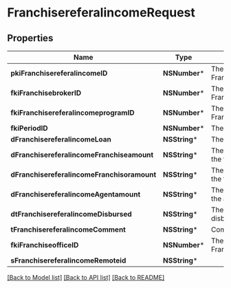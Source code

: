 # FranchisereferalincomeRequest

## Properties
Name | Type | Description | Notes
------------ | ------------- | ------------- | -------------
**pkiFranchisereferalincomeID** | **NSNumber*** | The unique ID of the Franchisereferalincome | [optional] 
**fkiFranchisebrokerID** | **NSNumber*** | The unique ID of the Franchisebroker | 
**fkiFranchisereferalincomeprogramID** | **NSNumber*** | The unique ID of the Franchisereferalincomeprogram | 
**fkiPeriodID** | **NSNumber*** | The unique ID of the Period | 
**dFranchisereferalincomeLoan** | **NSString*** | The loan amount | 
**dFranchisereferalincomeFranchiseamount** | **NSString*** | The amount that will be given to the franchise | 
**dFranchisereferalincomeFranchisoramount** | **NSString*** | The amount that will be kept by the franchisor | 
**dFranchisereferalincomeAgentamount** | **NSString*** | The amount that will be given to the agent | 
**dtFranchisereferalincomeDisbursed** | **NSString*** | The date the amounts were disbursed | 
**tFranchisereferalincomeComment** | **NSString*** | Comment about the transaction | 
**fkiFranchiseofficeID** | **NSNumber*** | The unique ID of the Franchisereoffice | 
**sFranchisereferalincomeRemoteid** | **NSString*** |  | 

[[Back to Model list]](../README.md#documentation-for-models) [[Back to API list]](../README.md#documentation-for-api-endpoints) [[Back to README]](../README.md)


